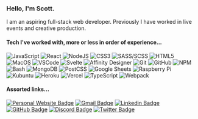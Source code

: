 ### Hello, I'm Scott.

I am an aspiring full-stack web developer. Previously I have worked in live events and creative production.

#### Tech I've worked with, more or less in order of experience...

![JavaScript](https://img.shields.io/badge/-JavaScript-33363D?style=for-the-badge&logo=javascript)
![React](https://img.shields.io/badge/-React-33363D?style=for-the-badge&logo=react)
![NodeJS](https://img.shields.io/badge/-Node-263053?style=for-the-badge&logo=Node.js)
![CSS3](https://img.shields.io/badge/-CSS3-1572B6?style=for-the-badge&logo=css3)
![SASS/SCSS](https://img.shields.io/badge/-SASS/SCSS-CC6699?style=for-the-badge&logo=sass&logoColor=white)
![HTML5](https://img.shields.io/badge/-HTML5-E34F26?style=for-the-badge&logo=html5&logoColor=white)
![MacOS](https://img.shields.io/badge/-MacOS-white?style=for-the-badge&logo=apple&logoColor=black)
![VSCode](https://img.shields.io/badge/-VSCode-007ACC?style=for-the-badge&logo=visual-studio-code)
![Svelte](https://img.shields.io/badge/-Svelte-white?style=for-the-badge&logo=svelte)
![Affinity Designer](https://img.shields.io/badge/-Affinity%20Designer-33363D?style=for-the-badge&logo=affinity-designer&logoColor=1B72BE)
![Git](https://img.shields.io/badge/-Git-33363D?style=for-the-badge&logo=git)
![GitHub](https://img.shields.io/badge/-GitHub-33363D?style=for-the-badge&logo=github)
![NPM](https://img.shields.io/badge/-NPM-CB3837?style=for-the-badge&logo=npm)
![Bash](https://img.shields.io/badge/-Bash-4EAA25?style=for-the-badge&logo=gnu-bash&logoColor=white)
![MongoDB](https://img.shields.io/badge/-MongoDB-023430?style=for-the-badge&logo=mongodb)
![PostCSS](https://img.shields.io/badge/-PostCSS-DD3A0A?style=for-the-badge&logo=postcss)
![Google Sheets](https://img.shields.io/badge/-Google%20Sheets-34A853?style=for-the-badge&logo=google-sheets&logoColor=white)
![Raspberry Pi](https://img.shields.io/badge/-Raspberry%20Pi-C51A4A?style=for-the-badge&logo=raspberry-pi)
![Kubuntu](https://img.shields.io/badge/-Kubuntu-0079C1?style=for-the-badge&logo=kubuntu)
![Heroku](https://img.shields.io/badge/-Heroku-9D7EC0?style=for-the-badge&logo=heroku)
![Vercel](https://img.shields.io/badge/-Vercel-white?style=for-the-badge&logo=vercel&logoColor=black)
![TypeScript](https://img.shields.io/badge/-TypeScript-3178C6?style=for-the-badge&logo=typescript&logoColor=white)
![Webpack](https://img.shields.io/badge/-Webpack-33363D?style=for-the-badge&logo=webpack)

#### Assorted links...

[![Personal Website Badge](https://img.shields.io/badge/-Website-FF2D55?style=for-the-badge&link=https://www.scottsilsbe.com)](https://www.scottsilsbe.com)
[![Gmail Badge](https://img.shields.io/badge/-Email-EA4335?style=for-the-badge&logo=gmail&logoColor=white&link=mailto:scott.silsbe@gmail.com)](mailto:scott.silsbe@gmail.com)
[![Linkedin Badge](https://img.shields.io/badge/-LinkedIn-0A66C2?style=for-the-badge&logo=Linkedin&logoColor=white&link=https://www.linkedin.com/in/scottsilsbe)](https://www.linkedin.com/in/scottsilsbe)
[![GitHub Badge](https://img.shields.io/badge/-GitHub-33363D?style=for-the-badge&logo=github&logoColor=white&link=https://github.com/zilifant)](https://github.com/zilifant)
[![Discord Badge](https://img.shields.io/badge/-Discord-5865F2?style=for-the-badge&logo=discord&logoColor=white&link=https://www.scottsilsbe.com)](https://www.scottsilsbe.com)
[![Twitter Badge](https://img.shields.io/badge/-Twitter-1DA1F2?style=for-the-badge&logo=twitter&logoColor=white&link=https://www.twitter.com/scottsilsbe)](https://www.twitter.com/scottsilsbe)
